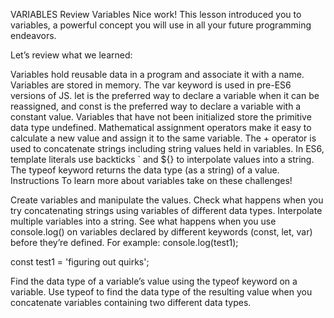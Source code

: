 VARIABLES
Review Variables
Nice work! This lesson introduced you to variables, a powerful concept you will use in all your future programming endeavors.

Let’s review what we learned:

Variables hold reusable data in a program and associate it with a name.
Variables are stored in memory.
The var keyword is used in pre-ES6 versions of JS.
let is the preferred way to declare a variable when it can be reassigned, and const is the preferred way to declare a variable with a constant value.
Variables that have not been initialized store the primitive data type undefined.
Mathematical assignment operators make it easy to calculate a new value and assign it to the same variable.
The + operator is used to concatenate strings including string values held in variables.
In ES6, template literals use backticks ` and ${} to interpolate values into a string.
The typeof keyword returns the data type (as a string) of a value.
Instructions
To learn more about variables take on these challenges!

Create variables and manipulate the values.
Check what happens when you try concatenating strings using variables of different data types.
Interpolate multiple variables into a string.
See what happens when you use console.log() on variables declared by different keywords (const, let, var) before they’re defined. For example:
console.log(test1);

const test1 = 'figuring out quirks';

Find the data type of a variable’s value using the typeof keyword on a variable.
Use typeof to find the data type of the resulting value when you concatenate variables containing two different data types.